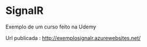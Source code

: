 # SignalR
Exemplo de um curso feito na Udemy

Url publicada : http://exemplosignalr.azurewebsites.net/
